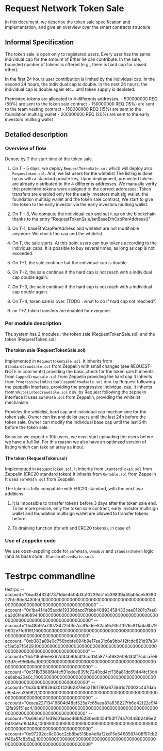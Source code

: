 # Request Network Token Sale
In this document, we describe the token sale specification and implementation,
and give an overview over the smart contracts structure.

## Informal Specification
The token sale is open only to registered users.
Every user has the same individual cap for the amount of Ether he can contribute.
In the sale, bounded number of tokens is offered (e.g., there is hard cap for raised ether).

In the first 24 hours user contribution is limited by the individual cap.
In the second 24 hours, the individual cap is double.
In the next 24 hours, the individual cap is double again etc.. until token supply is depleted.

Preminted tokens are allocated to 4 differents addresses.
	- 500000000 REQ (50%) are sent to the token sale contract
    - 150000000 REQ (15%) are sent to the team vesting contract
    - 150000000 REQ (15%) are sent to the foundation multisig wallet
    - 200000000 REQ (20%) are sent to the early investors multisig wallet



## Detailed description

### Overview of flow
Denote by T the start time of the token sale.

1. On T - 5 days, we deploy `RequestTokenSale.sol` which will deploy also `Requestoken.sol`. And, we list users for the whitelist
The listing is done by us with a standard private key.
Upon deployment, preminted tokens are already distributed to the 4 differents addresses.
We manually verify that preminted tokens were assigned to the correct addresses.
Token transfers are enabled only for the early investors multisig wallet, the foundation multisig wallet and the token sale contract,
We start to give the token to the early investor via the early investors multisig wallet.

2. On T - 3, We compute the individual cap and set it up on the blockchain thanks to the entry "RequestTokenSale/setBaseEthCapPerAddress()"

3. On T-1, baseEthCapPerAddress and whitelist are not modifiable anymore. 
We check the cap and the whitelist.

4. On T, the sale starts. At this point users can buy tokens according to the individual caps.
It is possible to buy several times, as long as cap is not exceeded.
5. On T+1, the sale continue but the individual cap is double.
6. On T+2, the sale continue if the hard cap is not reach with a individual cap double again.
7. On T+3, the sale continue if the hard cap is not reach with a individual cap double again.

8. On T+4, token sale is over. (TODO : what to do if hard cap not reached?)

9. on T+7, token transfers are enabled for everyone.



### Per module description
The system has 2 modules : the token sale (RequestTokenSale.sol) and the token (RequestToken.sol)

#### The token sale (RequestTokenSale.sol)
Implemented in `RequestTokenSale.sol`. 
It inherits from `StandardCrowdsale.sol` from Zeppelin with small changes (see REQUEST-NOTE in comments) providing the basic check for the token sale
It inherits from `CappedCrowdsale.sol` from Zeppelin providing the hard cap
It inherits from `ProgressiveIndividualCappedCrowdsale.sol` dev. by Request following the zeppelin Interface, providing the progressive individual cap.
It inherits from `WhitelistedCrowdsale.sol` dev. by Request following the zeppelin Interface
It uses `SafeMath.sol` from Zeppelin, providing the whitelist mechanism

Provides the whilelist, hard cap and individual cap mechanisme for the token sale.
Owner can list and delist users until the last 24h before the token sale.
Owner can modify the individual base cap until the last 24h before the token sale.

Because we expect > 10k users, we must start uploading the users before we have a full list.
For this reason we also have an optimzed version of listing which can take an array as input.

#### The token (RequestToken.sol)
Implemented in `RequestToken.sol`. 
It inherits from `StandardToken.sol` from Zeppelin (ERC20 standard token)
It inherits from `Ownable.sol` from Zeppelin
It uses `SafeMath.sol` from Zeppelin

The token is fully compatible with ERC20 standard, with the next two additions:
1. It is impossible to transfer tokens before 3 days after the token sale end.
To be more precise, only the token sale contract, early investor multisign wallet and foundation multisign wallet are allowed to transfer tokens before.

2. To draining function (for eth and ERC20 tokens), in case of.

### Use of zeppelin code
We use open-zeppling code for `SafeMath`, `Ownable` and `StandardToken` logic (and as base code : `StandardCrowdsale.sol`).

# Testrpc commandline
testrpc 
--account="0xad34324f7371dbe4504d3a10239dc1b539839a40ab5ce5938027b1c9dc3430bd,10000000000000000000000000000000000000000000000000000000000000000000000000000" 
--account="0x1ba414a85acdd19339dacd7febb40893458433bee01201b7ae8ca3d6f4e90994,10000000000000000000000000000000000000000000000000000000000000000000000000000"
--account="0x48b97a730734725f3e7cc91cdee82a59c93c1f976c811a4a8b790602e7fd619f,10000000000000000000000000000000000000000000000000000000000000000000000000000"
--account="0xb383a09e0c750bcbfe094b9e17ee31c6a9bb4f2fcdc821d97a34cf3e5b7f5429,10000000000000000000000000000000000000000000000000000000000000000000000000000"
--account="0x5f1859eee362d44b90d4f3cdd14a8775f682e08d34ff7cdca7e903d7ee956b6a,10000000000000000000000000000000000000000000000000000000000000000000000000000"
--account="0x311b38806f4fe591edee839fc7240cd4cf136a81dc69444fcf3c4ce8aba20e0c,10000000000000000000000000000000000000000000000000000000000000000000000000000"
--account="0x3b1b8f928630142d62878e521161780a873961d70002c4d7dabd8e4eea35982f,10000000000000000000000000000000000000000000000000000000000000000000000000000"
--account="0xaea22713416604d48ef525a7c65aea87a638227fb6e42f22e9f412fa99151ec4,10000000000000000000000000000000000000000000000000000000000000000000000000000"
--account="0x69ce511e39c01aabc46bf6280ed0454f83f174a70448b2496e294f359af9d484,10000000000000000000000000000000000000000000000000000000000000000000000000000"
--account="0x97292cc6c00ec2cb8be515be4d6af2ed15e5466587408f57cb2ff46a57c8b5a2,10000000000000000000000000000000000000000000000000000000000000000000000000000" 
